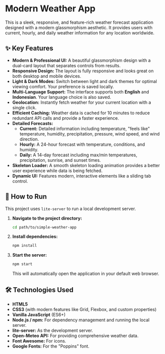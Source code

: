 # Modern Weather App

This is a sleek, responsive, and feature-rich weather forecast application designed with a modern glassmorphism aesthetic. It provides users with current, hourly, and daily weather information for any location worldwide.

## ✨ Key Features

- **Modern & Professional UI:** A beautiful glassmorphism design with a dual-card layout that separates controls from results.
- **Responsive Design:** The layout is fully responsive and looks great on both desktop and mobile devices.
- **Light & Dark Modes:** Switch between light and dark themes for optimal viewing comfort. Your preference is saved locally.
- **Multi-Language Support:** The interface supports both **English** and **Indonesian**. Your language choice is also saved.
- **Geolocation:** Instantly fetch weather for your current location with a single click.
- **Efficient Caching:** Weather data is cached for 10 minutes to reduce redundant API calls and provide a faster experience.
- **Detailed Forecasts:**
  - **Current:** Detailed information including temperature, "feels like" temperature, humidity, precipitation, pressure, wind speed, and wind direction.
  - **Hourly:** A 24-hour forecast with temperature, conditions, and humidity.
  - **Daily:** A 14-day forecast including max/min temperatures, precipitation, sunrise, and sunset times.
- **Skeleton Loader:** A smooth skeleton loading animation provides a better user experience while data is being fetched.
- **Dynamic UI:** Features modern, interactive elements like a sliding tab control.

## 🚀 How to Run

This project uses `lite-server` to run a local development server.

1.  **Navigate to the project directory:**
    ```bash
    cd path/to/simple-weather-app
    ```
2.  **Install dependencies:**
    ```bash
    npm install
    ```
3.  **Start the server:**
    ```bash
    npm start
    ```
    This will automatically open the application in your default web browser.

## 🛠️ Technologies Used

- **HTML5**
- **CSS3** (with modern features like Grid, Flexbox, and custom properties)
- **Vanilla JavaScript** (ES6+)
- **Node.js / npm:** For dependency management and running the local server.
- **lite-server:** As the development server.
- **Open-Meteo API:** For providing comprehensive weather data.
- **Font Awesome:** For icons.
- **Google Fonts:** For the "Poppins" font. 